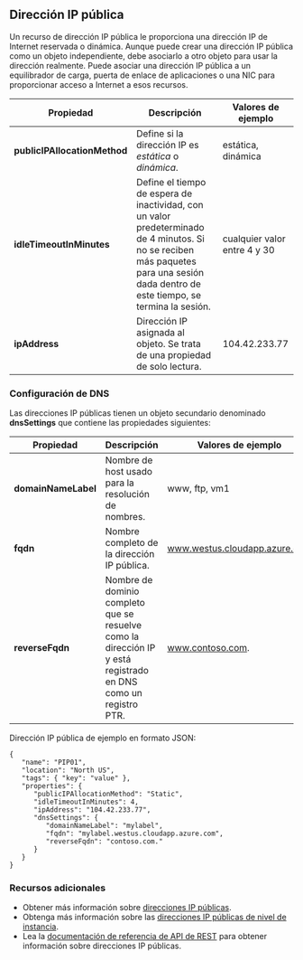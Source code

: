 ## Dirección IP pública
Un recurso de dirección IP pública le proporciona una dirección IP de Internet reservada o dinámica. Aunque puede crear una dirección IP pública como un objeto independiente, debe asociarlo a otro objeto para usar la dirección realmente. Puede asociar una dirección IP pública a un equilibrador de carga, puerta de enlace de aplicaciones o una NIC para proporcionar acceso a Internet a esos recursos.

|Propiedad|Descripción|Valores de ejemplo|
|---|---|---|
|**publicIPAllocationMethod**|Define si la dirección IP es *estática* o *dinámica*.|estática, dinámica|
|**idleTimeoutInMinutes**|Define el tiempo de espera de inactividad, con un valor predeterminado de 4 minutos. Si no se reciben más paquetes para una sesión dada dentro de este tiempo, se termina la sesión.|cualquier valor entre 4 y 30|
|**ipAddress**|Dirección IP asignada al objeto. Se trata de una propiedad de solo lectura.|104\.42.233.77|

### Configuración de DNS
Las direcciones IP públicas tienen un objeto secundario denominado **dnsSettings** que contiene las propiedades siguientes:

|Propiedad|Descripción|Valores de ejemplo|
|---|---|---|
|**domainNameLabel**|Nombre de host usado para la resolución de nombres.|www, ftp, vm1|
|**fqdn**|Nombre completo de la dirección IP pública.|www.westus.cloudapp.azure.com|
|**reverseFqdn**|Nombre de dominio completo que se resuelve como la dirección IP y está registrado en DNS como un registro PTR.|www.contoso.com.|

Dirección IP pública de ejemplo en formato JSON:

	{
	   "name": "PIP01",
	   "location": "North US",
	   "tags": { "key": "value" },
	   "properties": {
	      "publicIPAllocationMethod": "Static",
	      "idleTimeoutInMinutes": 4,
		  "ipAddress": "104.42.233.77",
	      "dnsSettings": {
	         "domainNameLabel": "mylabel",
			 "fqdn": "mylabel.westus.cloudapp.azure.com",
	         "reverseFqdn": "contoso.com."
	      }
	   }
	} 

### Recursos adicionales

- Obtener más información sobre [direcciones IP públicas](virtual-networks-reserved-public-ip.md).
- Obtenga más información sobre las [direcciones IP públicas de nivel de instancia](virtual-networks-instance-level-public-ip.md).
- Lea la [documentación de referencia de API de REST](https://msdn.microsoft.com/library/azure/mt163638.aspx) para obtener información sobre direcciones IP públicas.

<!---HONumber=Oct15_HO3-->